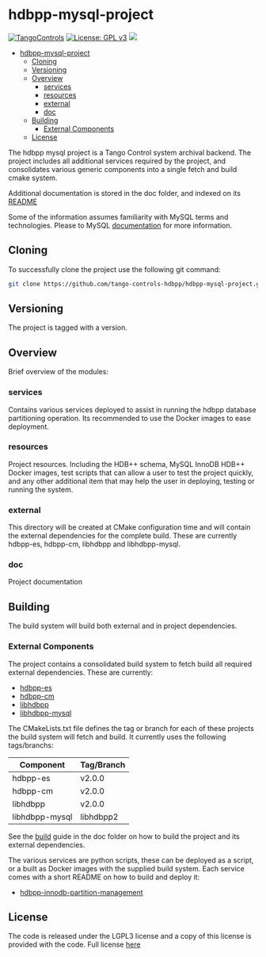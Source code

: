 # hdbpp-mysql-project

[![TangoControls](https://img.shields.io/badge/-Tango--Controls-7ABB45.svg?style=flat&logo=%20data%3Aimage%2Fpng%3Bbase64%2CiVBORw0KGgoAAAANSUhEUgAAACAAAAAkCAYAAADo6zjiAAAABHNCSVQICAgIfAhkiAAAAAlwSFlzAAALEwAACxMBAJqcGAAAAsFJREFUWIXtl01IFVEYht9zU%2FvTqOxShLowlOgHykWUGEjUKqiocB1FQURB0KJaRdGiaFM7gzZRLWpTq2olhNQyCtpYCP1gNyIoUTFNnxZzRs8dzvw4Q6564XLnfOf73vedc2a%2BmZEKALgHrC3CUUR8CxZFeEoFalsdM4uLmMgFoIlZLJp3A9ZE4S2oKehhlaR1BTnyg2ocnW%2FxsxEDhbYij4EPVncaeASMAavnS%2FwA8NMaqACNQCew3f4as3KZOYh2SuqTVJeQNiFpn6QGSRVjTH9W%2FiThvcCn6H6n4BvQDvQWFT%2BSIDIFDAKfE3KOAQeBfB0XGPeQvgE67P8ZoB44DvTHmFgJdOQRv%2BUjc%2BavA9siNTWemgfA3TwGquCZ3w8szFIL1ALngIZorndvgJOR0GlP2gtJkzH%2Bd0fGFxW07NqY%2FCrx5QRXcYjbCbmxF1dkBSbi8kpACah3Yi2Sys74cVyxMWY6bk5BTwgRe%2BYlSzLmxNpU3aBeJogk4XWWpJKUeiap3RJYCpQj4QWZDQCuyIAk19Auj%2BAFYGZZjTGjksaBESB8P9iaxUBIaJzjZcCQcwHdj%2BS2Al0xPOeBYYKHk4vfmQ3Y8YkIwRUb7wQGU7j2ePrA1URx93ayd8UpD8klyPbSQfCOMIO05MbI%2BDvwBbjsMdGTwlX21AAMZzEerkaI9zFkP4AeYCPBg6gNuEb6I%2FthFgN1KSQupqzoRELOSed4DGiJala1UmOMr2U%2Bl%2FTWEy9Japa%2Fy41IWi%2FJ3d4%2FkkaAw0Bz3AocArqApwTvet3O3GbgV8qqjAM7bf4N4KMztwTodcYVyelywKSCD5V3xphNXoezuTskNSl4bgxJ6jPGVJJqbN0aSV%2Bd0M0aO7FCs19Jo2lExphXaTkxdRVgQFK7DZVDZ8%2BcpdmQh3wuILh7ut3AEyt%2B51%2BL%2F0cUfwFOX0t0StltmQAAAABJRU5ErkJggg%3D%3D)](http://www.tango-controls.org) [![License: GPL v3](https://img.shields.io/badge/License-GPL%20v3-blue.svg)](https://www.gnu.org/licenses/gpl-3.0) [![](https://img.shields.io/github/release/tango-controls-hdbpp/hdbpp-mysql-project.svg)](https://github.com/tango-controls-hdbpp/hdbpp-mysql-project/releases)

- [hdbpp-mysql-project](#hdbpp-mysql-project)
  - [Cloning](#Cloning)
  - [Versioning](#Versioning)
  - [Overview](#Overview)
    - [services](#services)
    - [resources](#resources)
    - [external](#external)
    - [doc](#doc)
  - [Building](#Building)
    - [External Components](#External-Components)
  - [License](#License)

The hdbpp mysql project is a Tango Control system archival backend. The project includes all additional services required by the project, and consolidates various generic components into a single fetch and build cmake system.

Additional documentation is stored in the doc folder, and indexed on its [README](doc/)

Some of the information assumes familiarity with MySQL terms and technologies. Please to MySQL [documentation](https://dev.mysql.com/doc/) for more information.

## Cloning 

To successfully clone the project use the following git command:

```bash
git clone https://github.com/tango-controls-hdbpp/hdbpp-mysql-project.git
```

## Versioning

The project is tagged with a version. 

## Overview

Brief overview of the modules:

### services

Contains various services deployed to assist in running the hdbpp database partitioning operation. Its recommended to use the Docker images to ease deployment.

### resources

Project resources. Including the HDB++ schema, MySQL InnoDB HDB++ Docker images, test scripts that can allow a user to test the project quickly, and any other additional item that may help the user in deploying, testing or running the system.

### external

This directory will be created at CMake configuration time and will contain the external dependencies for the complete build. These are currently hdbpp-es, hdbpp-cm, libhdbpp and libhdbpp-mysql.

### doc

Project documentation

## Building

The build system will build both external and in project dependencies.

### External Components

The project contains a consolidated build system to fetch build all required external dependencies. These are currently:

- [hdbpp-es](https://github.com/tango-controls-hdbpp/hdbpp-es)
- [hdbpp-cm](https://github.com/tango-controls-hdbpp/hdbpp-cm)
- [libhdbpp](https://github.com/tango-controls-hdbpp/libhdbpp)
- [libhdbpp-mysql](https://github.com/tango-controls-hdbpp/libhdbpp-mysql)

The CMakeLists.txt file defines the tag or branch for each of these projects the build system will fetch and build. It currently uses the following tags/branchs:

| Component | Tag/Branch |
|------|-----|
| hdbpp-es | v2.0.0 |
| hdbpp-cm | v2.0.0 |
| libhdbpp | v2.0.0 |
| libhdbpp-mysql | libhdbpp2 |

See the [build](doc/build.md) guide in the doc folder on how to build the project and its external dependencies.

The various services are python scripts, these can be deployed as a script, or a built as Docker images with the supplied build system. Each service comes with a short README on how to build and deploy it:

- [hdbpp-innodb-partition-management](services/hdbpp-innodb-partition-management)

## License

The code is released under the LGPL3 license and a copy of this license is provided with the code. Full license [here](LICENSE.md)
